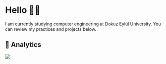 # Hello  👋🏻
I am currently studying computer engineering at Dokuz Eylül University.
You can review my practices and projects below.

## 📝 Analytics

<p><img  src="https://github-readme-stats.vercel.app/api/top-langs/?username=oguzhankrky&layout=compact&theme=gruvbox"  /></p>



